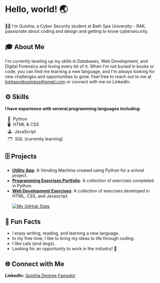 # Hello, world! 🌏

👩‍💻 I'm Quishia, a Cyber Security student at Bath Spa University - RAK, passionate about coding and design and getting to know cybersecurity.

## 🎓 About Me

I'm currently leveling up my skills in Databases, Web Development, and Digital Forensics and loving every bit of it. When I'm not buried in books or code, you can find me learning a new language, and I'm always looking for new challenges and opportunities to grow. Feel free to reach out to me at kishassgbusiness@gmail.com or connect with me on LinkedIn.

## ⚙️ Skills

**I have experience with several programming languages including:**<br><br>
&emsp13; 🐍&emsp13; Python  
&emsp13; 🖥️&emsp13; HTML & CSS  
&emsp13; 🕹️&emsp13; JavaScript  
&emsp13; 🗂️&emsp13; SQL (currently learning)  

## 🗄️ Projects

- [**Utility App**](https://github.com/qqqorus/UtilityApp): A Vending Machine created using Python for a school project.
- [**Programming Exercises Portfolio**](https://github.com/qqqorus/ProgrammingExercisesPortfolio_Famador): A collection of exercises completed in Python.
- [**Web Development Exercises**](https://github.com/DC-BSU-RAK/assignement-1-set-exercises-qqqorus): A collection of exercises developed in HTML, CSS, and Javascript.
     <br><br>
    [![My GitHub Stats](https://github-readme-stats.vercel.app/api/?username=qqqorus&count_private=true&theme=tokyonight&showicons=true)]()

## 🌱 Fun Facts

- I enjoy writing, reading, and learning a new language.
- In my free time, I like to bring my ideas to life through coding.
- I like cats (and dogs).
- Looking for an opportunity to work in the industry! 💼

## 🌐 Connect with Me

**LinkedIn:** [Quishia Desiree Famador](www.linkedin.com/in/quishia-desiree-famador-643480330)

<!-- ![pixel cat](https://external-content.duckduckgo.com/iu/?u=https%3A%2F%2Fart.pixilart.com%2F279c04744561021.png&f=1&nofb=1&ipt=8511e430f20f41788d84dc3371601c58f46e20991957afbd9d680f18d8c039ca) -->
